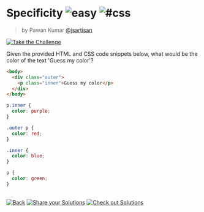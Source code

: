 <!--info-header-start--><h1>Specificity <img src="https://img.shields.io/badge/-easy-7aad0c" alt="easy"/> <img src="https://img.shields.io/badge/-%23css-999" alt="#css"/></h1><blockquote><p>by Pawan Kumar <a href="https://github.com/jsartisan" target="_blank">@jsartisan</a></p></blockquote><p><a href="https://frontend-challenges.com/challenges/45-specificity" target="_blank"><img src="https://img.shields.io/badge/-Take%20the%20Challenge-0d99ff?logo=javascript&logoColor=white" alt="Take the Challenge"/></a> </p><!--info-header-end-->

Given the provided HTML and CSS code snippets below, what would be the color of the text 'Guess my color'?

```html
<body>
  <div class="outer">
    <p class="inner">Guess my color</p>
  </div>
</body>
```

```css
p.inner {
  color: purple;
}

.outer p {
  color: red;
}

.inner {
  color: blue;
}

p {
  color: green;
}
```

<!--info-footer-start--><br><a href="../../README.md" target="_blank"><img src="https://img.shields.io/badge/-Back-grey" alt="Back"/></a> <a href="https://github.com/jsartisan/frontend-challenges/issues/new?template=answer.md&labels=answer,45,quiz&title=45%20-%20Specificity%20-%20undefined" target="_blank"><img src="https://img.shields.io/badge/-Share%20your%20Solutions-teal" alt="Share your Solutions"/></a> <a href="https://github.com/jsartisan/frontend-challenges/issues?q=label%3A45+label%3Aanswer+sort%3Areactions-%2B1-desc" target="_blank"><img src="https://img.shields.io/badge/-Check%20out%20Solutions-de5a77?logo=awesome-lists&logoColor=white" alt="Check out Solutions"/></a> <!--info-footer-end-->
